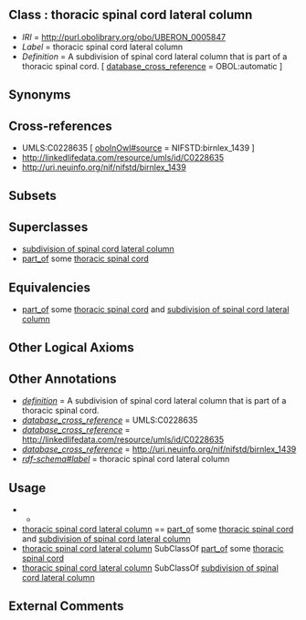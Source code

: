 
## Class : thoracic spinal cord lateral column

 * *IRI* = http://purl.obolibrary.org/obo/UBERON_0005847
 * *Label* = thoracic spinal cord lateral column
 * *Definition* = A subdivision of spinal cord lateral column that is part of a thoracic spinal cord. [ [database_cross_reference](../../ef/oboInOwl#hasDbXref.md) = OBOL:automatic ]

## Synonyms


## Cross-references

 * UMLS:C0228635 [ [oboInOwl#source](../../ce/oboInOwl#source.md) = NIFSTD:birnlex_1439 ]
 * http://linkedlifedata.com/resource/umls/id/C0228635
 * http://uri.neuinfo.org/nif/nifstd/birnlex_1439

## Subsets


## Superclasses

 * [subdivision of spinal cord lateral column](../../UBERON/78/UBERON_0006078.md)
 * [part_of](../../BFO/50/BFO_0000050.md) some [thoracic spinal cord](../../UBERON/38/UBERON_0003038.md)

## Equivalencies

 * [part_of](../../BFO/50/BFO_0000050.md) some [thoracic spinal cord](../../UBERON/38/UBERON_0003038.md) and [subdivision of spinal cord lateral column](../../UBERON/78/UBERON_0006078.md)

## Other Logical Axioms


## Other Annotations

 * *[definition](../../IAO/15/IAO_0000115.md)* = A subdivision of spinal cord lateral column that is part of a thoracic spinal cord.
 * *[database_cross_reference](../../ef/oboInOwl#hasDbXref.md)* = UMLS:C0228635
 * *[database_cross_reference](../../ef/oboInOwl#hasDbXref.md)* = http://linkedlifedata.com/resource/umls/id/C0228635
 * *[database_cross_reference](../../ef/oboInOwl#hasDbXref.md)* = http://uri.neuinfo.org/nif/nifstd/birnlex_1439
 * *[rdf-schema#label](../../el/rdf-schema#label.md)* = thoracic spinal cord lateral column

## Usage

 * -
 * [thoracic spinal cord lateral column](../../UBERON/47/UBERON_0005847.md) == [part_of](../../BFO/50/BFO_0000050.md) some [thoracic spinal cord](../../UBERON/38/UBERON_0003038.md) and [subdivision of spinal cord lateral column](../../UBERON/78/UBERON_0006078.md)
 * [thoracic spinal cord lateral column](../../UBERON/47/UBERON_0005847.md) SubClassOf [part_of](../../BFO/50/BFO_0000050.md) some [thoracic spinal cord](../../UBERON/38/UBERON_0003038.md)
 * [thoracic spinal cord lateral column](../../UBERON/47/UBERON_0005847.md) SubClassOf [subdivision of spinal cord lateral column](../../UBERON/78/UBERON_0006078.md)

## External Comments

